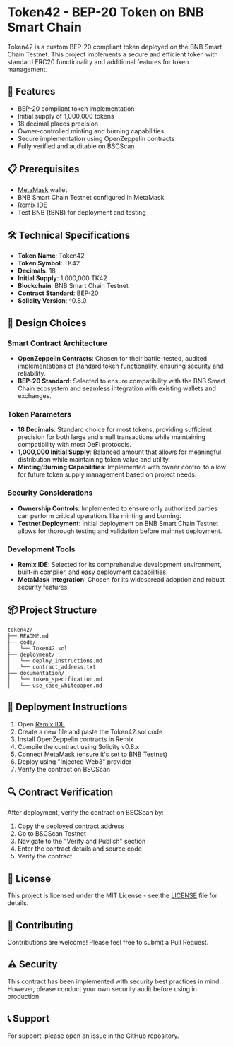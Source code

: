 # Token42 - BEP-20 Token on BNB Smart Chain

Token42 is a custom BEP-20 compliant token deployed on the BNB Smart Chain Testnet. This project implements a secure and efficient token with standard ERC20 functionality and additional features for token management.

## 🚀 Features

- BEP-20 compliant token implementation
- Initial supply of 1,000,000 tokens
- 18 decimal places precision
- Owner-controlled minting and burning capabilities
- Secure implementation using OpenZeppelin contracts
- Fully verified and auditable on BSCScan

## 📋 Prerequisites

- [MetaMask](https://metamask.io/) wallet
- BNB Smart Chain Testnet configured in MetaMask
- [Remix IDE](https://remix.ethereum.org/)
- Test BNB (tBNB) for deployment and testing

## 🛠️ Technical Specifications

- **Token Name**: Token42
- **Token Symbol**: TK42
- **Decimals**: 18
- **Initial Supply**: 1,000,000 TK42
- **Blockchain**: BNB Smart Chain Testnet
- **Contract Standard**: BEP-20
- **Solidity Version**: ^0.8.0

## 🎯 Design Choices

### Smart Contract Architecture
- **OpenZeppelin Contracts**: Chosen for their battle-tested, audited implementations of standard token functionality, ensuring security and reliability.
- **BEP-20 Standard**: Selected to ensure compatibility with the BNB Smart Chain ecosystem and seamless integration with existing wallets and exchanges.

### Token Parameters
- **18 Decimals**: Standard choice for most tokens, providing sufficient precision for both large and small transactions while maintaining compatibility with most DeFi protocols.
- **1,000,000 Initial Supply**: Balanced amount that allows for meaningful distribution while maintaining token value and utility.
- **Minting/Burning Capabilities**: Implemented with owner control to allow for future token supply management based on project needs.

### Security Considerations
- **Ownership Controls**: Implemented to ensure only authorized parties can perform critical operations like minting and burning.
- **Testnet Deployment**: Initial deployment on BNB Smart Chain Testnet allows for thorough testing and validation before mainnet deployment.

### Development Tools
- **Remix IDE**: Selected for its comprehensive development environment, built-in compiler, and easy deployment capabilities.
- **MetaMask Integration**: Chosen for its widespread adoption and robust security features.

## 📦 Project Structure

```
token42/
├── README.md
├── code/
│   └── Token42.sol
├── deployment/
│   └── deploy_instructions.md
│   └── contract_address.txt
├── documentation/
│   └── token_specification.md
│   └── use_case_whitepaper.md
```

## 🚀 Deployment Instructions

1. Open [Remix IDE](https://remix.ethereum.org/)
2. Create a new file and paste the Token42.sol code
3. Install OpenZeppelin contracts in Remix
4. Compile the contract using Solidity v0.8.x
5. Connect MetaMask (ensure it's set to BNB Testnet)
6. Deploy using "Injected Web3" provider
7. Verify the contract on BSCScan

## 🔍 Contract Verification

After deployment, verify the contract on BSCScan by:
1. Copy the deployed contract address
2. Go to BSCScan Testnet
3. Navigate to the "Verify and Publish" section
4. Enter the contract details and source code
5. Verify the contract

## 📝 License

This project is licensed under the MIT License - see the [LICENSE](LICENSE) file for details.

## 🤝 Contributing

Contributions are welcome! Please feel free to submit a Pull Request.

## ⚠️ Security

This contract has been implemented with security best practices in mind. However, please conduct your own security audit before using in production.

## 📞 Support

For support, please open an issue in the GitHub repository. 
